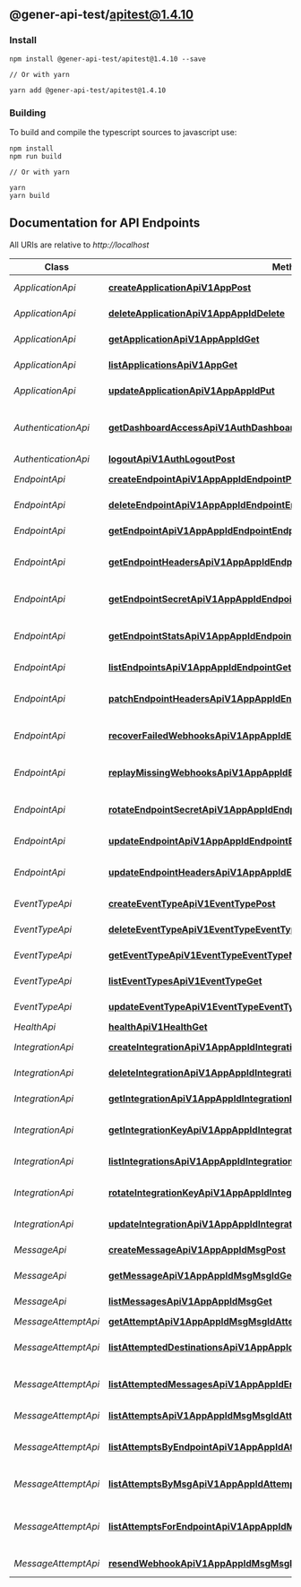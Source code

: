 ## @gener-api-test/apitest@1.4.10

### Install

```
npm install @gener-api-test/apitest@1.4.10 --save

// Or with yarn

yarn add @gener-api-test/apitest@1.4.10

```

### Building

To build and compile the typescript sources to javascript use:
```
npm install
npm run build

// Or with yarn

yarn
yarn build
```

## Documentation for API Endpoints

All URIs are relative to *http://localhost*

Class | Method | HTTP request | Description
------------ | ------------- | ------------- | -------------
*ApplicationApi* | [**createApplicationApiV1AppPost**](ApplicationApi.md#createapplicationapiv1apppost) | **POST** /api/v1/app/ | Create Application
*ApplicationApi* | [**deleteApplicationApiV1AppAppIdDelete**](ApplicationApi.md#deleteapplicationapiv1appappiddelete) | **DELETE** /api/v1/app/{app_id}/ | Delete Application
*ApplicationApi* | [**getApplicationApiV1AppAppIdGet**](ApplicationApi.md#getapplicationapiv1appappidget) | **GET** /api/v1/app/{app_id}/ | Get Application
*ApplicationApi* | [**listApplicationsApiV1AppGet**](ApplicationApi.md#listapplicationsapiv1appget) | **GET** /api/v1/app/ | List Applications
*ApplicationApi* | [**updateApplicationApiV1AppAppIdPut**](ApplicationApi.md#updateapplicationapiv1appappidput) | **PUT** /api/v1/app/{app_id}/ | Update Application
*AuthenticationApi* | [**getDashboardAccessApiV1AuthDashboardAccessAppIdPost**](AuthenticationApi.md#getdashboardaccessapiv1authdashboardaccessappidpost) | **POST** /api/v1/auth/dashboard-access/{app_id}/ | Get Consumer App Portal Access
*AuthenticationApi* | [**logoutApiV1AuthLogoutPost**](AuthenticationApi.md#logoutapiv1authlogoutpost) | **POST** /api/v1/auth/logout/ | Logout
*EndpointApi* | [**createEndpointApiV1AppAppIdEndpointPost**](EndpointApi.md#createendpointapiv1appappidendpointpost) | **POST** /api/v1/app/{app_id}/endpoint/ | Create Endpoint
*EndpointApi* | [**deleteEndpointApiV1AppAppIdEndpointEndpointIdDelete**](EndpointApi.md#deleteendpointapiv1appappidendpointendpointiddelete) | **DELETE** /api/v1/app/{app_id}/endpoint/{endpoint_id}/ | Delete Endpoint
*EndpointApi* | [**getEndpointApiV1AppAppIdEndpointEndpointIdGet**](EndpointApi.md#getendpointapiv1appappidendpointendpointidget) | **GET** /api/v1/app/{app_id}/endpoint/{endpoint_id}/ | Get Endpoint
*EndpointApi* | [**getEndpointHeadersApiV1AppAppIdEndpointEndpointIdHeadersGet**](EndpointApi.md#getendpointheadersapiv1appappidendpointendpointidheadersget) | **GET** /api/v1/app/{app_id}/endpoint/{endpoint_id}/headers/ | Get Endpoint Headers
*EndpointApi* | [**getEndpointSecretApiV1AppAppIdEndpointEndpointIdSecretGet**](EndpointApi.md#getendpointsecretapiv1appappidendpointendpointidsecretget) | **GET** /api/v1/app/{app_id}/endpoint/{endpoint_id}/secret/ | Get Endpoint Secret
*EndpointApi* | [**getEndpointStatsApiV1AppAppIdEndpointEndpointIdStatsGet**](EndpointApi.md#getendpointstatsapiv1appappidendpointendpointidstatsget) | **GET** /api/v1/app/{app_id}/endpoint/{endpoint_id}/stats/ | Get Endpoint Stats
*EndpointApi* | [**listEndpointsApiV1AppAppIdEndpointGet**](EndpointApi.md#listendpointsapiv1appappidendpointget) | **GET** /api/v1/app/{app_id}/endpoint/ | List Endpoints
*EndpointApi* | [**patchEndpointHeadersApiV1AppAppIdEndpointEndpointIdHeadersPatch**](EndpointApi.md#patchendpointheadersapiv1appappidendpointendpointidheaderspatch) | **PATCH** /api/v1/app/{app_id}/endpoint/{endpoint_id}/headers/ | Patch Endpoint Headers
*EndpointApi* | [**recoverFailedWebhooksApiV1AppAppIdEndpointEndpointIdRecoverPost**](EndpointApi.md#recoverfailedwebhooksapiv1appappidendpointendpointidrecoverpost) | **POST** /api/v1/app/{app_id}/endpoint/{endpoint_id}/recover/ | Recover Failed Webhooks
*EndpointApi* | [**replayMissingWebhooksApiV1AppAppIdEndpointEndpointIdReplayMissingPost**](EndpointApi.md#replaymissingwebhooksapiv1appappidendpointendpointidreplaymissingpost) | **POST** /api/v1/app/{app_id}/endpoint/{endpoint_id}/replay-missing/ | Replay Missing Webhooks
*EndpointApi* | [**rotateEndpointSecretApiV1AppAppIdEndpointEndpointIdSecretRotatePost**](EndpointApi.md#rotateendpointsecretapiv1appappidendpointendpointidsecretrotatepost) | **POST** /api/v1/app/{app_id}/endpoint/{endpoint_id}/secret/rotate/ | Rotate Endpoint Secret
*EndpointApi* | [**updateEndpointApiV1AppAppIdEndpointEndpointIdPut**](EndpointApi.md#updateendpointapiv1appappidendpointendpointidput) | **PUT** /api/v1/app/{app_id}/endpoint/{endpoint_id}/ | Update Endpoint
*EndpointApi* | [**updateEndpointHeadersApiV1AppAppIdEndpointEndpointIdHeadersPut**](EndpointApi.md#updateendpointheadersapiv1appappidendpointendpointidheadersput) | **PUT** /api/v1/app/{app_id}/endpoint/{endpoint_id}/headers/ | Update Endpoint Headers
*EventTypeApi* | [**createEventTypeApiV1EventTypePost**](EventTypeApi.md#createeventtypeapiv1eventtypepost) | **POST** /api/v1/event-type/ | Create Event Type
*EventTypeApi* | [**deleteEventTypeApiV1EventTypeEventTypeNameDelete**](EventTypeApi.md#deleteeventtypeapiv1eventtypeeventtypenamedelete) | **DELETE** /api/v1/event-type/{event_type_name}/ | Archive Event Type
*EventTypeApi* | [**getEventTypeApiV1EventTypeEventTypeNameGet**](EventTypeApi.md#geteventtypeapiv1eventtypeeventtypenameget) | **GET** /api/v1/event-type/{event_type_name}/ | Get Event Type
*EventTypeApi* | [**listEventTypesApiV1EventTypeGet**](EventTypeApi.md#listeventtypesapiv1eventtypeget) | **GET** /api/v1/event-type/ | List Event Types
*EventTypeApi* | [**updateEventTypeApiV1EventTypeEventTypeNamePut**](EventTypeApi.md#updateeventtypeapiv1eventtypeeventtypenameput) | **PUT** /api/v1/event-type/{event_type_name}/ | Update Event Type
*HealthApi* | [**healthApiV1HealthGet**](HealthApi.md#healthapiv1healthget) | **GET** /api/v1/health/ | Health
*IntegrationApi* | [**createIntegrationApiV1AppAppIdIntegrationPost**](IntegrationApi.md#createintegrationapiv1appappidintegrationpost) | **POST** /api/v1/app/{app_id}/integration/ | Create Integration
*IntegrationApi* | [**deleteIntegrationApiV1AppAppIdIntegrationIntegIdDelete**](IntegrationApi.md#deleteintegrationapiv1appappidintegrationintegiddelete) | **DELETE** /api/v1/app/{app_id}/integration/{integ_id}/ | Delete Integration
*IntegrationApi* | [**getIntegrationApiV1AppAppIdIntegrationIntegIdGet**](IntegrationApi.md#getintegrationapiv1appappidintegrationintegidget) | **GET** /api/v1/app/{app_id}/integration/{integ_id}/ | Get Integration
*IntegrationApi* | [**getIntegrationKeyApiV1AppAppIdIntegrationIntegIdKeyGet**](IntegrationApi.md#getintegrationkeyapiv1appappidintegrationintegidkeyget) | **GET** /api/v1/app/{app_id}/integration/{integ_id}/key/ | Get Integration Key
*IntegrationApi* | [**listIntegrationsApiV1AppAppIdIntegrationGet**](IntegrationApi.md#listintegrationsapiv1appappidintegrationget) | **GET** /api/v1/app/{app_id}/integration/ | List Integrations
*IntegrationApi* | [**rotateIntegrationKeyApiV1AppAppIdIntegrationIntegIdKeyRotatePost**](IntegrationApi.md#rotateintegrationkeyapiv1appappidintegrationintegidkeyrotatepost) | **POST** /api/v1/app/{app_id}/integration/{integ_id}/key/rotate/ | Rotate Integration Key
*IntegrationApi* | [**updateIntegrationApiV1AppAppIdIntegrationIntegIdPut**](IntegrationApi.md#updateintegrationapiv1appappidintegrationintegidput) | **PUT** /api/v1/app/{app_id}/integration/{integ_id}/ | Update Integration
*MessageApi* | [**createMessageApiV1AppAppIdMsgPost**](MessageApi.md#createmessageapiv1appappidmsgpost) | **POST** /api/v1/app/{app_id}/msg/ | Create Message
*MessageApi* | [**getMessageApiV1AppAppIdMsgMsgIdGet**](MessageApi.md#getmessageapiv1appappidmsgmsgidget) | **GET** /api/v1/app/{app_id}/msg/{msg_id}/ | Get Message
*MessageApi* | [**listMessagesApiV1AppAppIdMsgGet**](MessageApi.md#listmessagesapiv1appappidmsgget) | **GET** /api/v1/app/{app_id}/msg/ | List Messages
*MessageAttemptApi* | [**getAttemptApiV1AppAppIdMsgMsgIdAttemptAttemptIdGet**](MessageAttemptApi.md#getattemptapiv1appappidmsgmsgidattemptattemptidget) | **GET** /api/v1/app/{app_id}/msg/{msg_id}/attempt/{attempt_id}/ | Get Attempt
*MessageAttemptApi* | [**listAttemptedDestinationsApiV1AppAppIdMsgMsgIdEndpointGet**](MessageAttemptApi.md#listattempteddestinationsapiv1appappidmsgmsgidendpointget) | **GET** /api/v1/app/{app_id}/msg/{msg_id}/endpoint/ | List Attempted Destinations
*MessageAttemptApi* | [**listAttemptedMessagesApiV1AppAppIdEndpointEndpointIdMsgGet**](MessageAttemptApi.md#listattemptedmessagesapiv1appappidendpointendpointidmsgget) | **GET** /api/v1/app/{app_id}/endpoint/{endpoint_id}/msg/ | List Attempted Messages
*MessageAttemptApi* | [**listAttemptsApiV1AppAppIdMsgMsgIdAttemptGet**](MessageAttemptApi.md#listattemptsapiv1appappidmsgmsgidattemptget) | **GET** /api/v1/app/{app_id}/msg/{msg_id}/attempt/ | List Attempts
*MessageAttemptApi* | [**listAttemptsByEndpointApiV1AppAppIdAttemptEndpointEndpointIdGet**](MessageAttemptApi.md#listattemptsbyendpointapiv1appappidattemptendpointendpointidget) | **GET** /api/v1/app/{app_id}/attempt/endpoint/{endpoint_id}/ | List Attempts By Endpoint
*MessageAttemptApi* | [**listAttemptsByMsgApiV1AppAppIdAttemptMsgMsgIdGet**](MessageAttemptApi.md#listattemptsbymsgapiv1appappidattemptmsgmsgidget) | **GET** /api/v1/app/{app_id}/attempt/msg/{msg_id}/ | List Attempts By Msg
*MessageAttemptApi* | [**listAttemptsForEndpointApiV1AppAppIdMsgMsgIdEndpointEndpointIdAttemptGet**](MessageAttemptApi.md#listattemptsforendpointapiv1appappidmsgmsgidendpointendpointidattemptget) | **GET** /api/v1/app/{app_id}/msg/{msg_id}/endpoint/{endpoint_id}/attempt/ | List Attempts For Endpoint
*MessageAttemptApi* | [**resendWebhookApiV1AppAppIdMsgMsgIdEndpointEndpointIdResendPost**](MessageAttemptApi.md#resendwebhookapiv1appappidmsgmsgidendpointendpointidresendpost) | **POST** /api/v1/app/{app_id}/msg/{msg_id}/endpoint/{endpoint_id}/resend/ | Resend Webhook

